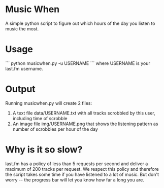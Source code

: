 # Music When
A simple python script to figure out which hours of the day you listen to music the most.

# Usage
´´´
python musicwhen.py -u USERNAME
´´´
where USERNAME is your last.fm username.

# Output
Running musicwhen.py will create 2 files:
1. A text file data/USERNAME.txt with all tracks scrobbled by this user, including time of scrobble
2. An image file img/USERNAME.png that shows the listening pattern as number of scrobbles per hour of the day

# Why is it so slow?
last.fm has a policy of less than 5 requests per second and deliver a maximum of 200 tracks per request. We respect this policy and therefore the script takes some time if you have listened to a lot of music. But don't worry -- the progress bar will let you know how far a long you are.
